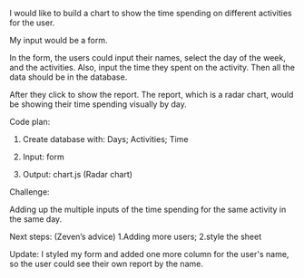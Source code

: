 
I would like to build a chart to show the time spending on different activities for the user. 

My input would be a form.

In the form, the users could input their names, select the day of the week, and the activities. Also, input the time they spent on the activity. Then all the data should be in the database. 

After they click to show the report. The report, which is a radar chart, would be showing their time spending visually by day. 



Code plan: 

1. Create database with: Days; Activities; Time 

2. Input: form  

3. Output: chart.js (Radar chart) 

Challenge: 

Adding up the multiple inputs of the time spending for the same activity in the same day.

Next steps: 
(Zeven’s advice) 
1.Adding more users; 
2.style the sheet

Update: 
I styled my form and added one more column for the user's name, so the user could see their own report by the name. 
